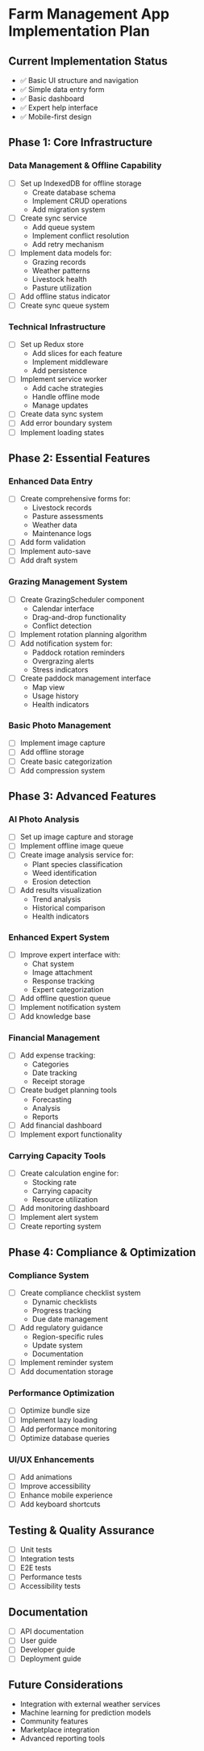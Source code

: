 # Farm Management App Implementation Plan

## Current Implementation Status
- ✅ Basic UI structure and navigation
- ✅ Simple data entry form
- ✅ Basic dashboard
- ✅ Expert help interface
- ✅ Mobile-first design

## Phase 1: Core Infrastructure

### Data Management & Offline Capability
- [ ] Set up IndexedDB for offline storage
  - Create database schema
  - Implement CRUD operations
  - Add migration system
- [ ] Create sync service
  - Add queue system
  - Implement conflict resolution
  - Add retry mechanism
- [ ] Implement data models for:
  - Grazing records
  - Weather patterns
  - Livestock health
  - Pasture utilization
- [ ] Add offline status indicator
- [ ] Create sync queue system

### Technical Infrastructure
- [ ] Set up Redux store
  - Add slices for each feature
  - Implement middleware
  - Add persistence
- [ ] Implement service worker
  - Add cache strategies
  - Handle offline mode
  - Manage updates
- [ ] Create data sync system
- [ ] Add error boundary system
- [ ] Implement loading states

## Phase 2: Essential Features

### Enhanced Data Entry
- [ ] Create comprehensive forms for:
  - Livestock records
  - Pasture assessments
  - Weather data
  - Maintenance logs
- [ ] Add form validation
- [ ] Implement auto-save
- [ ] Add draft system

### Grazing Management System
- [ ] Create GrazingScheduler component
  - Calendar interface
  - Drag-and-drop functionality
  - Conflict detection
- [ ] Implement rotation planning algorithm
- [ ] Add notification system for:
  - Paddock rotation reminders
  - Overgrazing alerts
  - Stress indicators
- [ ] Create paddock management interface
  - Map view
  - Usage history
  - Health indicators

### Basic Photo Management
- [ ] Implement image capture
- [ ] Add offline storage
- [ ] Create basic categorization
- [ ] Add compression system

## Phase 3: Advanced Features

### AI Photo Analysis
- [ ] Set up image capture and storage
- [ ] Implement offline image queue
- [ ] Create image analysis service for:
  - Plant species classification
  - Weed identification
  - Erosion detection
- [ ] Add results visualization
  - Trend analysis
  - Historical comparison
  - Health indicators

### Enhanced Expert System
- [ ] Improve expert interface with:
  - Chat system
  - Image attachment
  - Response tracking
  - Expert categorization
- [ ] Add offline question queue
- [ ] Implement notification system
- [ ] Add knowledge base

### Financial Management
- [ ] Add expense tracking:
  - Categories
  - Date tracking
  - Receipt storage
- [ ] Create budget planning tools
  - Forecasting
  - Analysis
  - Reports
- [ ] Add financial dashboard
- [ ] Implement export functionality

### Carrying Capacity Tools
- [ ] Create calculation engine for:
  - Stocking rate
  - Carrying capacity
  - Resource utilization
- [ ] Add monitoring dashboard
- [ ] Implement alert system
- [ ] Create reporting system

## Phase 4: Compliance & Optimization

### Compliance System
- [ ] Create compliance checklist system
  - Dynamic checklists
  - Progress tracking
  - Due date management
- [ ] Add regulatory guidance
  - Region-specific rules
  - Update system
  - Documentation
- [ ] Implement reminder system
- [ ] Add documentation storage

### Performance Optimization
- [ ] Optimize bundle size
- [ ] Implement lazy loading
- [ ] Add performance monitoring
- [ ] Optimize database queries

### UI/UX Enhancements
- [ ] Add animations
- [ ] Improve accessibility
- [ ] Enhance mobile experience
- [ ] Add keyboard shortcuts

## Testing & Quality Assurance
- [ ] Unit tests
- [ ] Integration tests
- [ ] E2E tests
- [ ] Performance tests
- [ ] Accessibility tests

## Documentation
- [ ] API documentation
- [ ] User guide
- [ ] Developer guide
- [ ] Deployment guide

## Future Considerations
- Integration with external weather services
- Machine learning for prediction models
- Community features
- Marketplace integration
- Advanced reporting tools
